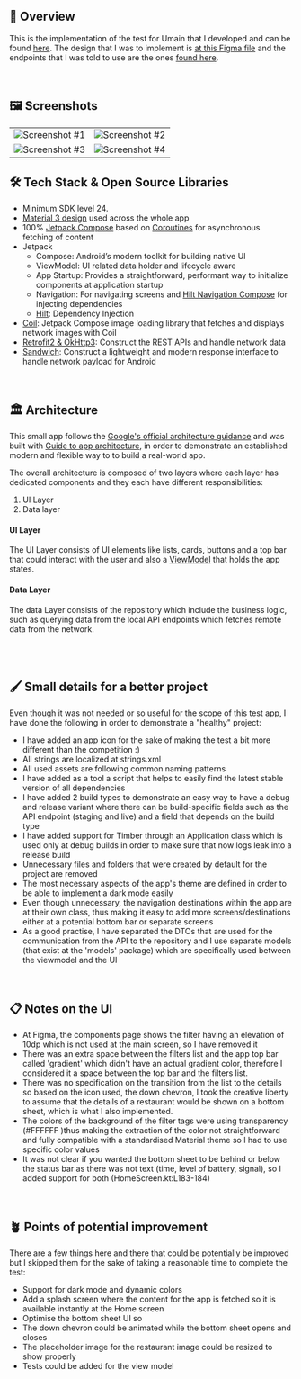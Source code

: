 ## 🎨 Overview

This is the implementation of the test for Umain that I developed and can be
found [here](https://github.com/apegroup/Code-test?tab=readme-ov-file).
The design that I was to implement
is [at this Figma file](https://www.figma.com/file/yw7DttG4w7F28tmTaxXrLh/Code-test?type=design&node-id=0-1&mode=design&t=K7zNb9PQzWqeJQMj-0)
and the endpoints that I was told to use are the
ones [found here](https://food-delivery.umain.io/swagger/).
<br>
<br>
<br>

## 🖼 Screenshots
|                                                                                                         |                                                                                                         |
|---------------------------------------------------------------------------------------------------------|---------------------------------------------------------------------------------------------------------|
| ![Screenshot #1](https://raw.github.com/OneManStudioDotSe/test-for-umain/main/screenshots/screen_1.png) | ![Screenshot #2](https://raw.github.com/OneManStudioDotSe/test-for-umain/main/screenshots/screen_2.png) |
| ![Screenshot #3](https://raw.github.com/OneManStudioDotSe/test-for-umain/main/screenshots/screen_3.png) | ![Screenshot #4](https://raw.github.com/OneManStudioDotSe/test-for-umain/main/screenshots/screen_5.png) | |





## 🛠 Tech Stack & Open Source Libraries

- Minimum SDK level 24.
- [Material 3 design](https://m3.material.io/) used across the whole app
- 100% [Jetpack Compose](https://developer.android.com/jetpack/compose) based
  on [Coroutines](https://github.com/Kotlin/kotlinx.coroutines) for asynchronous fetching of content
- Jetpack
    - Compose: Android’s modern toolkit for building native UI
    - ViewModel: UI related data holder and lifecycle aware
    - App Startup: Provides a straightforward, performant way to initialize components at
      application startup
    - Navigation: For navigating screens
      and [Hilt Navigation Compose](https://developer.android.com/jetpack/compose/libraries#hilt)
      for injecting dependencies
    - [Hilt](https://dagger.dev/hilt/): Dependency Injection
- [Coil](https://github.com/coil-kt/coil): Jetpack Compose image loading library that fetches and
  displays network images with Coil
- [Retrofit2 & OkHttp3](https://github.com/square/retrofit): Construct the REST APIs and handle
  network data
- [Sandwich](https://github.com/skydoves/Sandwich): Construct a lightweight and modern response
  interface to handle network payload for Android
  <br>
  <br>
  <br>

## 🏛️ Architecture

This small app follows
the [Google's official architecture guidance](https://developer.android.com/topic/architecture) and
was built with [Guide to app architecture](https://developer.android.com/topic/architecture), in
order to demonstrate an established modern and flexible way to to build a real-world app.<br>

The overall architecture is composed of two layers where each layer has dedicated components and
they each have different responsibilities:

1. UI Layer
2. Data layer

#### UI Layer

The UI Layer consists of UI elements like lists, cards, buttons and a top bar that could interact
with the user and also
a [ViewModel](https://developer.android.com/topic/libraries/architecture/viewmodel) that holds the
app states.

#### Data Layer

The data Layer consists of the repository which include the business logic, such as querying data
from the local API endpoints which fetches remote data from the network.<br>
<br>
<br>
<br>

## 🖌️ Small details for a better project

Even though it was not needed or so useful for the scope of this test app, I have done the following
in order to demonstrate a "healthy" project:

- I have added an app icon for the sake of making the test a bit more different than the
  competition :)
- All strings are localized at strings.xml
- All used assets are following common naming patterns
- I have added as a tool a script that helps to easily find the latest stable version of all
  dependencies
- I have added 2 build types to demonstrate an easy way to have a debug and release variant where
  there can be build-specific fields such as the API endpoint (staging and live) and a field that
  depends on the build type
- I have added support for Timber through an Application class which is used only at debug builds in
  order to make sure that now logs leak into a release build
- Unnecessary files and folders that were created by default for the project are removed
- The most necessary aspects of the app's theme are defined in order to be able to implement a dark
  mode easily
- Even though unnecessary, the navigation destinations within the app are at their own class, thus
  making it easy to add more screens/destinations either at a potential bottom bar or separate
  screens
- As a good practise, I have separated the DTOs that are used for the communication from the API to
  the repository and I use separate models (that exist at the 'models' package) which are
  specifically used between the viewmodel and the UI
  <br>
  <br>
  <br>

## 📋 Notes on the UI

- At Figma, the components page shows the filter having an elevation of 10dp which is not used at
  the main screen, so I have removed it
- There was an extra space between the filters list and the app top bar called 'gradient' which
  didn't have an actual gradient color, therefore I considered it a space between the top bar and
  the filters list.
- There was no specification on the transition from the list to the details so based on the icon
  used, the down chevron, I took the creative liberty to assume that the details of a restaurant
  would be shown on a bottom sheet, which is what I also implemented.
- The colors of the background of the filter tags were using transparency (#FFFFFF )thus making the
  extraction
  of the color not straightforward and fully compatible with a standardised Material theme so I had
  to use specific color values
- It was not clear if you wanted the bottom sheet to be behind or below the status bar as there was
  not text (time, level of battery, signal), so I added support for both (HomeScreen.kt:L183-184)
  <br>
  <br>
  <br>

## 🪴 Points of potential improvement

There are a few things here and there that could be potentially be improved but I skipped them for
the sake of taking a reasonable time to complete the test:

- Support for dark mode and dynamic colors
- Add a splash screen where the content for the app is fetched so it is available instantly at the
  Home screen
- Optimise the bottom sheet UI so
- The down chevron could be animated while the bottom sheet opens and closes
- The placeholder image for the restaurant image could be resized to show properly
- Tests could be added for the view model